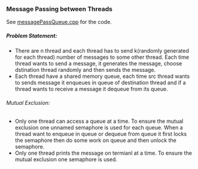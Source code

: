 ### Message Passing between Threads
See [messagePassQueue.cpp](messagePassQueue.cpp) for the code.
##### Problem Statement:
- There are n thread and each thread has to send k(randomly generated for each thread) number of messages to some other thread. Each time thread wants to send a message, it generates the message, choose dstination thread randomly and then sends the message.
- Each thread have a shared memory queue, each time src thread wants to sends message it enqueues in queue of destination thread and if a thread wants to receive a message it dequeue from its queue.

###### Mutual Exclusion:
- Only one thread can access a queue at a time. To ensure the mutual exclusion one unnamed semaphore is used for each queue. When a thread want to enqueue in queue or dequeue from queue it first locks the semaphore then do some work on queue and then unlock the semaphore.
- Only one thread prints the message on termianl at a time. To ensure the mutual exclusion one semaphore is used.
